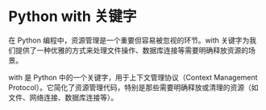 # Python with 关键字

在 Python 编程中，资源管理是一个重要但容易被忽视的环节。with 关键字为我们提供了一种优雅的方式来处理文件操作、数据库连接等需要明确释放资源的场景。

with 是 Python 中的一个关键字，用于上下文管理协议（Context Management Protocol）。它简化了资源管理代码，特别是那些需要明确释放或清理的资源（如文件、网络连接、数据库连接等）。